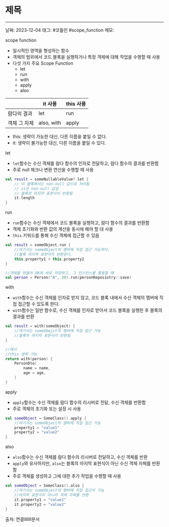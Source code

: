 # 제목
---

날짜: 2023-12-04
태그: #코틀린 #scope_function
메모:

scope function
- 일시적인 영역을 형성하는 함수
- 객체의 범위에서 코드 블록을 실행하거나 특정 객체에 대해 작업을 수행할 때 사용
- 다섯 가지 주요 Scope Function
	- let
	- run
	- with
	- apply
	- also

|              | it 사용    | this 사용 |
| ------------ | ---------- | --------- |
| 람다의 결과  | let        | run       |
| 객체 그 자체 | also, with | apply     |
- this: 생략이 가능한 대신, 다른 이름을 붙일 수 없다.
- it: 생략이 불가능한 대신, 다른 이름을 붙일 수 있다.

let
- `let`함수는 수신 객체를 람다 함수의 인자로 전달하고, 람다 함수의 결과를 반환함
- 주로 null 체크나 변환 연산을 수행할 때 사용
```kotlin
val result = someNullableValue?.let {
	// 이 블록에서는 non-null 값으로 처리됨
	// it은 non-null 값임
	// 블록의 마지막 표현식이 반환됨
	it.length
}
```

run
- `run`함수는 수신 객체에서 코드 블록을 실행하고, 람다 함수의 결과를 반환함
- 객체 초기화와 반환 값의 계산을 동시에 해야 할 대 사용
- `this` 키워드를 통해 수신 객체에 접근할 수 있음
 ```kotlin
 val result = someObject.run {
	 //여기서는 someObject의 멤버에 직접 접근 가능하다.
	 //블록 마지막 표현식이 반환된다.
	 this.property1 + this.property2
}

//객체를 만들어 DB에 바로 저장하고, 그 인스턴스를 활용할 때
val person = Person("A", 30).run(personReposiotry::save)
```

with
- `with`함수는 수신 객체를 인자로 받지 않고, 코드 블록 내에서 수신 객체의 멤버에 직접 접근할 수 있도록 한다.
- `with`함수는 일반 함수로, 수신 객체를 인자로 받아서 코드 블록을 실행한 후 블록의 결과를 반환
```kotlin
val result = with(someObject) {
	//여기서는 someObejct의 멤버에 직접 접근 가능
	//블록의 마지막 표현식이 반환됨
}

//예시
//this 생략 가능
return with(person) {
	PersonDto(
		name = name,
		age = age,
	)
}
```

apply
- `apply`함수는 수신 객체를 람다 함수의 리시버로 전달, 수신 객체를 반환함
- 주로 객체의 초기화 또는 설정 시 사용
```kotlin
val someObject = SomeClass().apply {
	//여기서는 someObject의 멤버에 직접 접근 가능
	property1 = "value1"
	property2 = "value2"
}
```

also
- `also`함수는 수신 객체를 람다 함수의 리시버로 전달하고, 수신 객체를 반환
- `apply`와 유사하지만, `also`는 블록의 마지막 표현식이 아닌 수신 객체 자체를 반환함
- 주로 객체를 생성하고 그에 대한 추가 작업을 수행할 때 사용
```kotlin
val someObject = SomeClass().also {
	//여기서는 someObject의 멤버에 직접 접근이 가능
	//마지막 표현식이 아니라 객체 자체를 반환
	it.property1 = "value1"
	it.property2 = "value2"
}
```

출처:
연결lllllll문서

